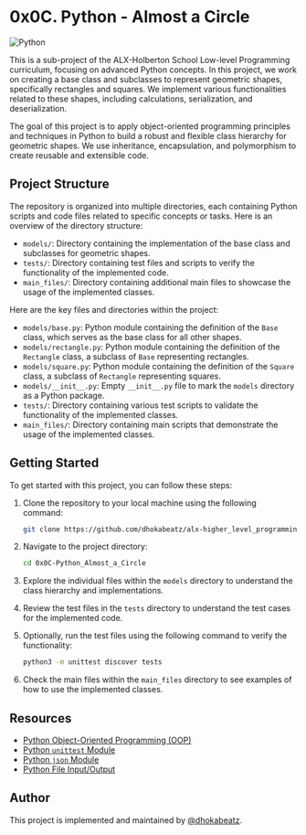 # 0x0C. Python - Almost a Circle

![Python](https://img.shields.io/badge/python-v3.8-blue)

This is a sub-project of the ALX-Holberton School Low-level Programming curriculum, focusing on advanced Python concepts. In this project, we work on creating a base class and subclasses to represent geometric shapes, specifically rectangles and squares. We implement various functionalities related to these shapes, including calculations, serialization, and deserialization.

The goal of this project is to apply object-oriented programming principles and techniques in Python to build a robust and flexible class hierarchy for geometric shapes. We use inheritance, encapsulation, and polymorphism to create reusable and extensible code.

## Project Structure

The repository is organized into multiple directories, each containing Python scripts and code files related to specific concepts or tasks. Here is an overview of the directory structure:

- `models/`: Directory containing the implementation of the base class and subclasses for geometric shapes.
- `tests/`: Directory containing test files and scripts to verify the functionality of the implemented code.
- `main_files/`: Directory containing additional main files to showcase the usage of the implemented classes.

Here are the key files and directories within the project:

- `models/base.py`: Python module containing the definition of the `Base` class, which serves as the base class for all other shapes.
- `models/rectangle.py`: Python module containing the definition of the `Rectangle` class, a subclass of `Base` representing rectangles.
- `models/square.py`: Python module containing the definition of the `Square` class, a subclass of `Rectangle` representing squares.
- `models/__init__.py`: Empty `__init__.py` file to mark the `models` directory as a Python package.
- `tests/`: Directory containing various test scripts to validate the functionality of the implemented classes.
- `main_files/`: Directory containing main scripts that demonstrate the usage of the implemented classes.

## Getting Started

To get started with this project, you can follow these steps:

1. Clone the repository to your local machine using the following command:

   ```bash
   git clone https://github.com/dhokabeatz/alx-higher_level_programming.git
   ```

2. Navigate to the project directory:

   ```bash
   cd 0x0C-Python_Almost_a_Circle
   ```

3. Explore the individual files within the `models` directory to understand the class hierarchy and implementations.

4. Review the test files in the `tests` directory to understand the test cases for the implemented code.

5. Optionally, run the test files using the following command to verify the functionality:

   ```bash
   python3 -m unittest discover tests
   ```

6. Check the main files within the `main_files` directory to see examples of how to use the implemented classes.

## Resources

- [Python Object-Oriented Programming (OOP)](https://realpython.com/python3-object-oriented-programming/)
- [Python `unittest` Module](https://docs.python.org/3/library/unittest.html)
- [Python `json` Module](https://docs.python.org/3/library/json.html)
- [Python File Input/Output](https://docs.python.org/3/tutorial/inputoutput.html)

## Author

This project is implemented and maintained by [@dhokabeatz](https://github.com/dhokabeatz).